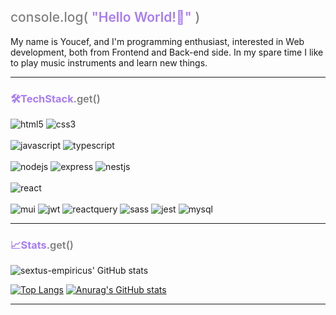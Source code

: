 <h2 style="color: gray; font-weight: 500">console.log(
<span style="color: #a87cf8; font-weight: 600">"Hello World!🫡"</span>
)</h3>
<p>
My name is Youcef, and I'm programming enthusiast, interested in Web development, both from Frontend and Back-end side. In my spare time I like to play music instruments and learn new things.
</p>
<hr>

<h3 style="color: #a87cf8">🛠️TechStack<span style="color: grey; font-weight: 600">.get()</span>
</h3>
<div>
<img alt='html5' src='https://img.shields.io/badge/HTML5-E34F26?style=for-the-badge&logo=html5&logoColor=white'/>

<img alt='css3' src='https://img.shields.io/badge/CSS3-1572B6?style=for-the-badge&logo=css3&logoColor=white'/>
</div>

<br/>

<div>
<img alt='javascript' src='https://img.shields.io/badge/JavaScript-F7DF1E?style=for-the-badge&logo=javascript&logoColor=black' />

<img alt='typescript' src='https://img.shields.io/badge/TypeScript-007ACC?style=for-the-badge&logo=typescript&logoColor=white' />
</div>

<br/>

<div>
<img alt='nodejs' src='https://img.shields.io/badge/Node.js-43853D?style=for-the-badge&logo=node.js&logoColor=white' />
<img alt='express' src='https://img.shields.io/badge/Express.js-404D59?style=for-the-badge' />
<img alt='nestjs' src='https://img.shields.io/badge/nestjs-%23E0234E.svg?style=for-the-badge&logo=nestjs&logoColor=white' />
</div>

<br/>

<div>
<img alt='react' src='https://img.shields.io/badge/react-%2320232a.svg?style=for-the-badge&logo=react&logoColor=%2361DAFB'/>
</div>

<br/>

<div>
<img alt='mui' src='https://img.shields.io/badge/MUI-%230081CB.svg?style=for-the-badge&logo=mui&logoColor=white'/>
<img alt='jwt' src='https://img.shields.io/badge/JWT-black?style=for-the-badge&logo=JSON%20web%20tokens'/>
<img alt='reactquery' src='https://img.shields.io/badge/-React%20Query-FF4154?style=for-the-badge&logo=react%20query&logoColor=white'/>
<img alt='sass' src='https://img.shields.io/badge/SASS-hotpink.svg?style=for-the-badge&logo=SASS&logoColor=white'/>
<img alt='jest' src='https://img.shields.io/badge/Jest-323330?style=for-the-badge&logo=Jest&logoColor=white'/>
<img alt='mysql' src='https://img.shields.io/badge/MySQL-005C84?style=for-the-badge&logo=mysql&logoColor=white'/>
</div>
<hr>
<h3 style="color: #a87cf8">📈Stats<span style="color: grey; font-weight: 600">.get()</span>
</h3>

![sextus-empiricus' GitHub stats](https://github-readme-stats.vercel.app/api?username=sextus-empiricus&theme=dark&show_icons=true)

[![Top Langs](https://github-readme-stats.vercel.app/api/top-langs/?username=Dev-Dz27&theme=dark&layout=compact&langs_count=6)](https://github.com/anuraghazra/github-readme-stats)
[![Anurag's GitHub stats](https://github-readme-stats.vercel.app/api?username=Dev-Dz27)](https://github.com/anuraghazra/github-readme-stats)

<hr/>
